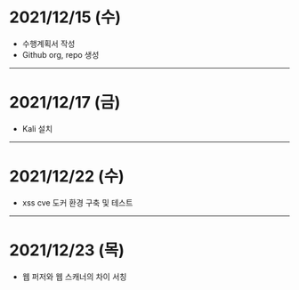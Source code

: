 # 2021/12/15 (수)
- 수행계획서 작성
- Github org, repo 생성

---

# 2021/12/17 (금)
- Kali 설치

---

# 2021/12/22 (수)
- xss cve 도커 환경 구축 및 테스트

---

# 2021/12/23 (목)
- 웹 퍼저와 웹 스캐너의 차이 서칭
